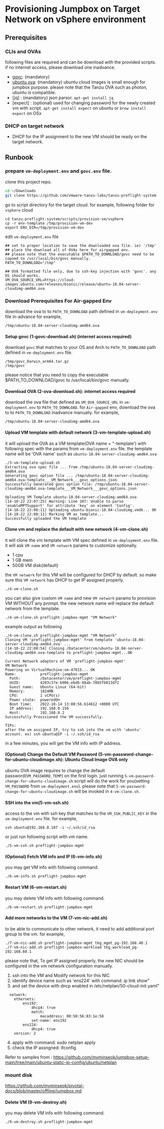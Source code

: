 # Provisioning Jumpbox on Target Network on vSphere environment

## Prerequisites

### CLIs and OVAs
following files are required and can be download with the provided scripts. if no internet access, please download one inadvance.
- [govc](https://github.com/vmware/govmomi/releases/): (mandatory)
- [ubuntu ova](https://cloud-images.ubuntu.com/releases/bionic/release/): (mandatory) ubuntu cloud images is small enough for jumpbox purpose. please note that the Tanzu OVA such as photon, ubuntu is compatible.
- [jq] : (mandatory) json parsor. `apt-get install jq`
- [expect] : (optional) used for changing password for the newly created vm with script. `apt-get install expect` on ubuntu or `brew install expect` on OSx

### DHCP on target network 
- DHCP for the IP assignment to the new VM should be ready on the target network.

## Runbook

### prepare `vm-deployment.env` and `govc.env` file.

clone this project repo.

```sh
cd ~/Downloads
git clone https://github.com/vmware-tanzu-labs/tanzu-preflight-system
```

go to script directory for the target cloud. for example, following folder for `vsphere` cloud

```
cd tanzu-preflight-system/scripts/provision-vm/vsphere
cp -r env-template /tmp/provision-vm-dev
export ENV_DIR=/tmp/provision-vm-dev
```

edit `vm-deployment.env` file
```
## set to proper location to save the downloaded ova file. ie) '/tmp'
## place the download all of OVAs here for airgapped env.
## please note that the executable $PATH_TO_DOWNLOAD/govc need to be copoed to /usr/local/bin/govc manually.
PATH_TO_DOWNLOAD="/tmp"

## OVA formatted file only, due to ssh-key injection with 'govc'. any OS should works.
VM_OVA_SOURCE_URL=https://cloud-images.ubuntu.com/releases/bionic/release/ubuntu-18.04-server-cloudimg-amd64.ova
```

### Download Prerequisites For Air-gapped Env
download the ova to to `PATH_TO_DOWNLOAD` path defined in `vm-deployment.env` file in-advance for example, 
```
/tmp/ubuntu-18.04-server-cloudimg-amd64.ova
```
#### Setup govc (1-govc-download.sh) (internet access required)
download `govc` that matches to your OS and Arch to `PATH_TO_DOWNLOAD` path defined in `vm-deployment.env` file. 
```
/tmp/govc_Darwin_arm64.tar.gz
/tmp/govc
```
please notice that you need to copy the executable $PATH_TO_DOWNLOAD/govc to /usr/local/bin/govc manually.

#### Download OVA (2-ova-download.sh): internet access required
download the ova file that defined as `VM_OVA_SOURCE_URL` in `vm-deployment.env` to `PATH_TO_DOWNLOAD`. for `Air-gapped` env, download the ova to to `PATH_TO_DOWNLOAD` inadvance manually. for example,
```
/tmp/ubuntu-18.04-server-cloudimg-amd64.ova
```
#### Upload VM template with default network (3-vm-template-upload.sh)
it will upload the OVA as a VM template(OVA name + "-template') with following spec with the params from `vm-deployment.env` file. the template name will be 'OVA name' such as `ubuntu-18.04-server-cloudimg-amd64.ova`

```
./3-vm-template-upload.sh
Extracting ova spec file ... from /tmp/ubuntu-18.04-server-cloudimg-amd64.ova
Generating govc option file ... /tmp/ubuntu-18.04-server-cloudimg-amd64.ova-template___VM_Network___govc_options.json
Successfully Generated govc option file: /tmp/ubuntu-18.04-server-cloudimg-amd64.ova-template___VM_Network___govc_options.json

Uploading VM Template ubuntu-18.04-server-cloudimg-amd64.ova
[14-10-22 22:07:25] Warning: Line 107: Unable to parse 'enableMPTSupport' for attribute 'key' on element 'Config'.
[14-10-22 22:08:11] Uploading ubuntu-bionic-18.04-cloudimg.vmdk... OK
[14-10-22 22:08:11] Marking VM as template...
Successfully uploaded the VM template
```

#### Clone vm and replace the default with new network (4-vm-clone.sh)
it will clone the vm template with VM spec defined in  `vm-deployment.env` file. it will ask `VM name` and `VM network` params to customize optionally.
- 1 cpu
- 1 GB mem
- 50GB VM disk(default)

the `VM network` for this VM will be configured for DHCP by default. so make sure this `VM network` has DHCP to get IP assigned properly. 
```
./4-vm-clone.sh
```
you can also give custom `VM name` and new `VM network` params to provision VM WITHOUT any prompt. the new network name will replace the default network from the template. 
```
./4-vm-clone.sh preflight-jumpbox-mgmt "VM Network"
```
example output as following
```
./4-vm-clone.sh preflight-jumpbox-mgmt "VM Network"
Cloning VM 'preflight-jumpbox-mgmt' from template 'ubuntu-18.04-server-cloudimg-amd64.ova' ...
[14-10-22 22:08:54] Cloning /Datacenter/vm/ubuntu-18.04-server-cloudimg-amd64.ova-template to preflight-jumpbox-mgmt...OK

Current Network adapters of VM 'preflight-jumpbox-mgmt'
VM Network
Powering on VirtualMachine:vm-47015... OK
Name:           preflight-jumpbox-mgmt
  Path:         /Datacenter/vm/preflight-jumpbox-mgmt
  UUID:         4203c37e-b906-ebd6-98ab-7865fb013df2
  Guest name:   Ubuntu Linux (64-bit)
  Memory:       1024MB
  CPU:          1 vCPU(s)
  Power state:  poweredOn
  Boot time:    2022-10-14 13:08:56.614612 +0000 UTC
  IP address:   192.168.0.150
  Host:         192.168.0.2
Successfully Provisioned the VM successfully.

TIPs:
after the vm assigned IP, try to ssh into the vm with 'ubuntu' account. ex) ssh ubuntu@IP -i ~/.ssh/id_rsa

```
in a few minutes, you will get the VM info with IP address. 

#### (Optional) Change the Default VM Password (5-vm-password-change-for-ubuntu-cloudimage.sh): Ubuntu Cloud Image OVA only
ubuntu OVA image requires to change the default password(`VM_PASSWORD_TEMP`) on the first login. just running `5-vm-password-change-for-ubuntu-cloudimage.sh` script will do the work for you(setting  `VM_PASSWORD` from `vm-deployment.env`). please note that `5-vm-password-change-for-ubuntu-cloudimage.sh` will be invoked in `4-vm-clone.sh`.

#### SSH into the vm(5-vm-ssh.sh)
access to the vm with ssh key that matches to the `VM_SSH_PUBLIC_KEY` in the `vm-deployment.env` file. for example,
```
ssh ubuntu@192.168.0.107 -i ~/.ssh/id_rsa
```
or just run following script with vm name.
```
./5-vm-ssh.sh preflight-jumpbox-mgmt
```

#### (Optional) Fetch VM info and IP (6-vm-info.sh)
you may get VM info with following command.
```
./6-vm-info.sh preflight-jumpbox-mgmt
```


#### Restart VM (6-vm-restart.sh)
you may delete VM info with following command.
```
./6-vm-restart.sh preflight-jumpbox-mgmt
```

#### Add more networks to the VM (7-vm-nic-add.sh)
to be able to communicate to other network, it need to add additional port group to the vm. for example,
```
./7-vm-nic-add.sh preflight-jumpbox-mgmt tkg_mgmt_pg-192.168.40.1
./7-vm-nic-add.sh preflight-jumpbox-workload tkg_workload_pg-192.168.60.1
```
please note that, To get IP assigned properly, the new NIC should be configured in the vm network configuration manually.
  1. ssh into the VM and Modify network for this NIC
  2. identify device name such as 'ens224' with command: ip link show"
  3. and set the device with dncp enabled in /etc/netplan/50-cloud-init.yaml"
```
  network:
    ethernets:
        ens192:
            dhcp4: true
            match:
                macaddress: 00:50:56:83:1e:58
            set-name: ens192
        ens224:
            dhcp4: true
    version: 2

```
  4. apply with command: sudo netplan apply
  5. check the IP assngned: ifconfig

Refer to  samples from : https://github.com/myminseok/jumpbox-setup-main/tree/main/ubuntu-static-ip-config/ubuntu/netplan

### mount disk
https://github.com/myminseok/pivotal-docs/blob/master/offline/jumpbox.md


#### Delete VM (9-vm-destroy.sh)
you may delete VM info with following command.
```
./9-vm-destroy.sh preflight-jumpbox-mgmt
```

